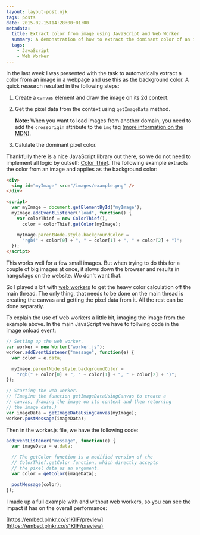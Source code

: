 ```yaml
---
layout: layout-post.njk
tags: posts
date: 2015-02-15T14:28:00+01:00
metadata:
  title: Extract color from image using JavaScript and Web Worker
  summary: A demonstration of how to extract the dominant color of an image with pure JavaScript. For performance optimization I utilized a web worker, which had a great impact.
  tags:
    - JavaScript
    - Web Worker
---
```


In the last week I was presented with the task to automatically extract a color from an
image in a webpage and use this as the background color. A quick research resulted in the
following steps:

1.  Create a `canvas` element and draw the image on its 2d context.

1.  Get the pixel data from the context using `getImageData` method.

    **Note:** When you want to load images from another domain, you need to add the `crossorigin`
    attribute to the `img` tag ([more information on the MDN](https://developer.mozilla.org/en-US/docs/Web/HTML/CORS_enabled_image)).

1.  Calulate the dominant pixel color.

Thankfully there is a nice JavaScript library out there, so we do not need to implement all
logic by outself: [Color Thief](http://lokeshdhakar.com/projects/color-thief/). The following
example extracts the color from an image and applies as the background color:

```html
<div>
  <img id="myImage" src="/images/example.png" />
</div>

<script>
  var myImage = document.getElementById("myImage");
  myImage.addEventListener("load", function() {
    var colorThief = new ColorThief(),
      color = colorThief.getColor(myImage);

    myImage.parentNode.style.backgroundColor =
      "rgb(" + color[0] + ", " + color[1] + ", " + color[2] + ")";
  });
</script>
```

This works well for a few small images. But when trying to do this for a couple of big images
at once, it slows down the browser and results in hangs/lags on the website. Wo don't want
that.

So I played a bit with [web workers](https://developer.mozilla.org/en-US/docs/Web/API/Web_Workers_API/basic_usage)
to get the heavy color calculation off the main thread. The only thing, that needs to be done
on the main thread is creating the canvas and getting the pixel data from it. All the rest can
be done separatly.

To explain the use of web workers a little bit, imaging the image from the example above. In the
main JavaScript we have to follwing code in the image onload event:

```js
// Setting up the web worker.
var worker = new Worker("worker.js");
worker.addEventListener("message", function(e) {
  var color = e.data;

  myImage.parentNode.style.backgroundColor =
    "rgb(" + color[0] + ", " + color[1] + ", " + color[2] + ")";
});

// Starting the web worker.
// (Imagine the function getImageDataUsingCanvas to create a
// canvas, drawing the image on its context and then returning
// the image data.)
var imageData = getImageDataUsingCanvas(myImage);
worker.postMessage(imageData);
```

Then in the worker.js file, we have the following code:

```js
addEventListener("message", function(e) {
  var imageData = e.data;

  // The getColor function is a modified version of the
  // ColorThief.getColor function, which directly accepts
  // the pixel data as an argument.
  var color = getColor(imageData);

  postMessage(color);
});
```

I made up a full example with and without web workers, so you can see the impact it has on the
overall performance:

[https://embed.plnkr.co/s1KlIF/preview](https://embed.plnkr.co/s1KlIF/preview)
